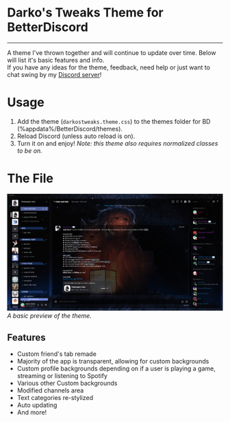 # Darko's Tweaks Theme for BetterDiscord
***
A theme I've thrown together and will continue to update over time. Below will list it's basic features and info.  
If you have any ideas for the theme, feedback, need help or just want to chat swing by my [Discord server](https://discord.gg/FKYrX4X)!

# Usage
1) Add the theme (`darkostweaks.theme.css`) to the themes folder for BD (%appdata%/BetterDiscord/themes).
2) Reload Discord (unless auto reload is on).
3) Turn it on and enjoy!
_Note: this theme also requires normalized classes to be on._

# The File
![Normal Theme Image](_images/theme.png?raw=true "Title")  
_A basic preview of the theme._

## Features
* Custom friend's tab remade
* Majority of the app is transparent, allowing for custom backgrounds
* Custom profile backgrounds depending on if a user is playing a game, streaming or listening to Spotify
* Various other Custom backgrounds
* Modified channels area
* Text categories re-stylized
* Auto updating
* And more!
